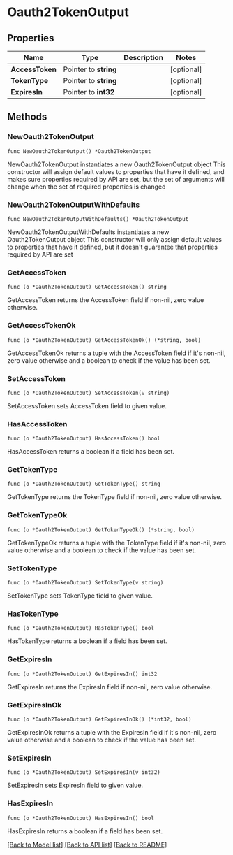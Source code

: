 # Oauth2TokenOutput

## Properties

Name | Type | Description | Notes
------------ | ------------- | ------------- | -------------
**AccessToken** | Pointer to **string** |  | [optional] 
**TokenType** | Pointer to **string** |  | [optional] 
**ExpiresIn** | Pointer to **int32** |  | [optional] 

## Methods

### NewOauth2TokenOutput

`func NewOauth2TokenOutput() *Oauth2TokenOutput`

NewOauth2TokenOutput instantiates a new Oauth2TokenOutput object
This constructor will assign default values to properties that have it defined,
and makes sure properties required by API are set, but the set of arguments
will change when the set of required properties is changed

### NewOauth2TokenOutputWithDefaults

`func NewOauth2TokenOutputWithDefaults() *Oauth2TokenOutput`

NewOauth2TokenOutputWithDefaults instantiates a new Oauth2TokenOutput object
This constructor will only assign default values to properties that have it defined,
but it doesn't guarantee that properties required by API are set

### GetAccessToken

`func (o *Oauth2TokenOutput) GetAccessToken() string`

GetAccessToken returns the AccessToken field if non-nil, zero value otherwise.

### GetAccessTokenOk

`func (o *Oauth2TokenOutput) GetAccessTokenOk() (*string, bool)`

GetAccessTokenOk returns a tuple with the AccessToken field if it's non-nil, zero value otherwise
and a boolean to check if the value has been set.

### SetAccessToken

`func (o *Oauth2TokenOutput) SetAccessToken(v string)`

SetAccessToken sets AccessToken field to given value.

### HasAccessToken

`func (o *Oauth2TokenOutput) HasAccessToken() bool`

HasAccessToken returns a boolean if a field has been set.

### GetTokenType

`func (o *Oauth2TokenOutput) GetTokenType() string`

GetTokenType returns the TokenType field if non-nil, zero value otherwise.

### GetTokenTypeOk

`func (o *Oauth2TokenOutput) GetTokenTypeOk() (*string, bool)`

GetTokenTypeOk returns a tuple with the TokenType field if it's non-nil, zero value otherwise
and a boolean to check if the value has been set.

### SetTokenType

`func (o *Oauth2TokenOutput) SetTokenType(v string)`

SetTokenType sets TokenType field to given value.

### HasTokenType

`func (o *Oauth2TokenOutput) HasTokenType() bool`

HasTokenType returns a boolean if a field has been set.

### GetExpiresIn

`func (o *Oauth2TokenOutput) GetExpiresIn() int32`

GetExpiresIn returns the ExpiresIn field if non-nil, zero value otherwise.

### GetExpiresInOk

`func (o *Oauth2TokenOutput) GetExpiresInOk() (*int32, bool)`

GetExpiresInOk returns a tuple with the ExpiresIn field if it's non-nil, zero value otherwise
and a boolean to check if the value has been set.

### SetExpiresIn

`func (o *Oauth2TokenOutput) SetExpiresIn(v int32)`

SetExpiresIn sets ExpiresIn field to given value.

### HasExpiresIn

`func (o *Oauth2TokenOutput) HasExpiresIn() bool`

HasExpiresIn returns a boolean if a field has been set.


[[Back to Model list]](../README.md#documentation-for-models) [[Back to API list]](../README.md#documentation-for-api-endpoints) [[Back to README]](../README.md)


